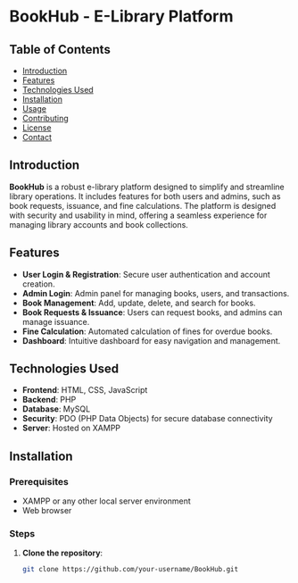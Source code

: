 # BookHub - E-Library Platform

## Table of Contents

- [Introduction](#introduction)
- [Features](#features)
- [Technologies Used](#technologies-used)
- [Installation](#installation)
- [Usage](#usage)
- [Contributing](#contributing)
- [License](#license)
- [Contact](#contact)

## Introduction

**BookHub** is a robust e-library platform designed to simplify and streamline library operations. It includes features for both users and admins, such as book requests, issuance, and fine calculations. The platform is designed with security and usability in mind, offering a seamless experience for managing library accounts and book collections.

## Features

- **User Login & Registration**: Secure user authentication and account creation.
- **Admin Login**: Admin panel for managing books, users, and transactions.
- **Book Management**: Add, update, delete, and search for books.
- **Book Requests & Issuance**: Users can request books, and admins can manage issuance.
- **Fine Calculation**: Automated calculation of fines for overdue books.
- **Dashboard**: Intuitive dashboard for easy navigation and management.

## Technologies Used

- **Frontend**: HTML, CSS, JavaScript
- **Backend**: PHP
- **Database**: MySQL
- **Security**: PDO (PHP Data Objects) for secure database connectivity
- **Server**: Hosted on XAMPP

## Installation

### Prerequisites

- XAMPP or any other local server environment
- Web browser

### Steps

1. **Clone the repository**:
   ```bash
   git clone https://github.com/your-username/BookHub.git
